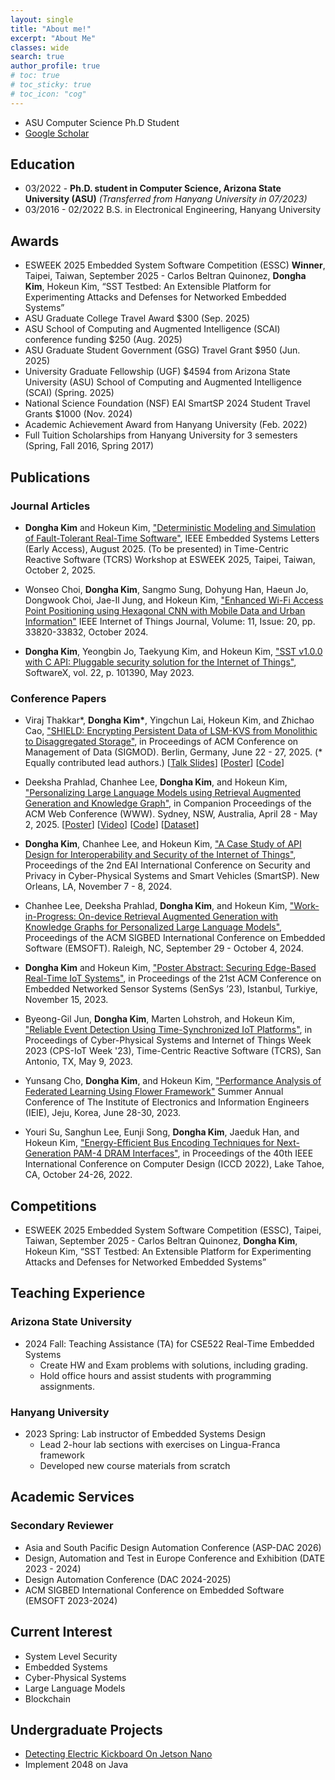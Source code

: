 ```yaml
---
layout: single
title: "About me!"
excerpt: "About Me"
classes: wide
search: true
author_profile: true
# toc: true
# toc_sticky: true
# toc_icon: "cog"
--- 
```


<!--
## Profile
<center><img src="/assets/img/me.jpg" width="30%" height="30%" style="
border: 1px solid #cab6de;
border-radius: 50%;
padding: 5px;
-moz-border-radius: 50%;
-khtml-border-radius: 50%;
-webkit-border-radius: 50%;
"></center>
-->


* ASU Computer Science Ph.D Student
* <a href="https://scholar.google.com/citations?hl=ko&authuser=2&user=jBLD4qgAAAAJ" target="_blank">Google Scholar</a>

## Education
* 03/2022 -         **Ph.D. student in Computer Science, Arizona State University (ASU)** *(Transferred from Hanyang University in 07/2023)*
* 03/2016 - 02/2022 B.S. in Electronical Engineering, Hanyang University

## Awards
* ESWEEK 2025 Embedded System Software Competition (ESSC) **Winner**, Taipei, Taiwan, September 2025 - Carlos Beltran Quinonez, **Dongha Kim**, Hokeun Kim, “SST Testbed: An Extensible Platform for Experimenting Attacks and Defenses for Networked Embedded Systems”
* ASU Graduate College Travel Award $300 (Sep. 2025)
* ASU School of Computing and Augmented Intelligence (SCAI) conference funding $250 (Aug. 2025)
* ASU Graduate Student Government (GSG) Travel Grant $950 (Jun. 2025)
* University Graduate Fellowship (UGF) $4594 from Arizona State University (ASU) School of Computing and Augmented Intelligence (SCAI) (Spring. 2025)
* National Science Foundation (NSF) EAI SmartSP 2024 Student Travel Grants $1000 (Nov. 2024)
* Academic Achievement Award from Hanyang University (Feb. 2022)
* Full Tuition Scholarships from Hanyang University for 3 semesters (Spring, Fall 2016, Spring 2017)

## Publications

### Journal Articles

* **Dongha Kim** and Hokeun Kim, <a href="https://ieeexplore.ieee.org/document/11112709" target="_blank">"Deterministic Modeling and Simulation of Fault-Tolerant Real-Time Software"</a>, IEEE Embedded Systems Letters (Early Access), August 2025. (To be presented) in Time-Centric Reactive Software (TCRS) Workshop at ESWEEK 2025, Taipei, Taiwan, October 2, 2025.

* Wonseo Choi, **Dongha Kim**, Sangmo Sung, Dohyung Han, Haeun Jo, Dongwook Choi, Jae-Il Jung, and Hokeun Kim, <a href="https://ieeexplore.ieee.org/document/10605903" target="_blank">"Enhanced Wi-Fi Access Point Positioning using Hexagonal CNN with Mobile Data and Urban Information"</a> IEEE Internet of Things Journal, Volume: 11, Issue: 20, pp. 33820-33832, October 2024.

* **Dongha Kim**, Yeongbin Jo, Taekyung Kim, and Hokeun Kim, <a href="https://www.sciencedirect.com/science/article/pii/S2352711023000869" target="_blank">"SST v1.0.0 with C API: Pluggable security solution for the Internet of Things"</a>, SoftwareX, vol. 22, p. 101390, May 2023.

### Conference Papers
* Viraj Thakkar\*, **Dongha Kim\***, Yingchun Lai, Hokeun Kim, and Zhichao Cao, <a href="https://dl.acm.org/doi/10.1145/3725354" target="_blank">"SHIELD: Encrypting Persistent Data of LSM-KVS from Monolithic to Disaggregated Storage"</a>, in Proceedings of ACM Conference on Management of Data (SIGMOD). Berlin, Germany, June 22 - 27, 2025. (* Equally contributed lead authors.) [<a href="https://hokeun.github.io/slides/SIGMOD_2025_Slides.pdf" target="_blank">Talk Slides</a>] [<a href="https://hokeun.github.io/posters/SIGMOD_2025_Poster.pdf" target="_blank">Poster</a>] [<a href="https://github.com/asu-idi/SHIELD" target="_blank">Code</a>]

* Deeksha Prahlad, Chanhee Lee, **Dongha Kim**, and Hokeun Kim, <a href="https://dl.acm.org/doi/10.1145/3701716.3715473" target="_blank">"Personalizing Large Language Models using Retrieval Augmented Generation and Knowledge Graph"</a>, in Companion Proceedings of the ACM Web Conference (WWW). Sydney, NSW, Australia, April 28 - May 2, 2025. [<a href="https://hokeun.github.io/posters/WWW_2025_Poster.pdf" target="_blank">Poster</a>] [<a href="https://www.youtube.com/watch?v=lwW8FWrzwzM&ab_channel=HokeunKim" target="_blank">Video</a>] [<a href="https://github.com/asu-kim/personal-llm-kg" target="_blank">Code</a>] [<a href="https://huggingface.co/datasets/asu-kim/conversation-calendar" target="_blank">Dataset</a>]

* **Dongha Kim**, Chanhee Lee, and Hokeun Kim, ["A Case Study of API Design for Interoperability and Security of the Internet of Things"](), Proceedings of the 2nd EAI International Conference on Security and Privacy in Cyber-Physical Systems and Smart Vehicles (SmartSP). New Orleans, LA, November 7 - 8, 2024.

* Chanhee Lee, Deeksha Prahlad, **Dongha Kim**, and Hokeun Kim, <a href="https://web.eng.fiu.edu/gaquan/Papers/ESWEEK24Papers/CPS-Proceedings/pdfs/EMSOFT/564100a001/564100a001.pdf" target="_blank">"Work-in-Progress: On-device Retrieval Augmented Generation with Knowledge Graphs for Personalized Large Language Models"</a>, Proceedings of the ACM SIGBED International Conference on Embedded Software (EMSOFT). Raleigh, NC, September 29 - October 4, 2024.

* **Dongha Kim** and Hokeun Kim, <a href="https://dl.acm.org/doi/10.1145/3625687.3628408" target="_blank">"Poster Abstract: Securing Edge-Based Real-Time IoT Systems"</a>, in Proceedings of the 21st ACM Conference on Embedded Networked Sensor Systems (SenSys ’23), Istanbul, Turkiye, November 15, 2023.

* Byeong-Gil Jun, **Dongha Kim**, Marten Lohstroh, and Hokeun Kim, <a href="https://dl.acm.org/doi/10.1145/3576914.3587501" target="_blank">"Reliable Event Detection Using Time-Synchronized IoT Platforms"</a>, in Proceedings of Cyber-Physical Systems and Internet of Things Week 2023 (CPS-IoT Week '23), Time-Centric Reactive Software (TCRS), San Antonio, TX, May 9, 2023.

* Yunsang Cho, **Dongha Kim**, and Hokeun Kim, <a href="https://www.dbpia.co.kr/journal/articleDetail?nodeId=NODE11522617" target="_blank">"Performance Analysis of Federated Learning Using Flower Framework"</a> Summer Annual Conference of The Institute of Electronics and Information Engineers (IEIE), Jeju, Korea, June 28-30, 2023.

* Youri Su, Sanghun Lee, Eunji Song, **Dongha Kim**, Jaeduk Han, and Hokeun Kim, <a href="https://ieeexplore.ieee.org/document/9978518" target="_blank">"Energy-Efficient Bus Encoding Techniques for Next-Generation PAM-4 DRAM Interfaces"</a>, in Proceedings of the 40th IEEE International Conference on Computer Design (ICCD 2022), Lake Tahoe, CA, October 24-26, 2022.

## Competitions
* ESWEEK 2025 Embedded System Software Competition (ESSC), Taipei, Taiwan, September 2025 - Carlos Beltran Quinonez, **Dongha Kim**, Hokeun Kim, “SST Testbed: An Extensible Platform for Experimenting Attacks and Defenses for Networked Embedded Systems”


## Teaching Experience
### Arizona State University
* 2024 Fall: Teaching Assistance (TA) for CSE522 Real-Time Embedded Systems
  * Create HW and Exam problems with solutions, including grading.
  * Hold office hours and assist students with programming assignments.

### Hanyang University
* 2023 Spring: Lab instructor of Embedded Systems Design
  * Lead 2-hour lab sections with exercises on Lingua-Franca framework
  * Developed new course materials from scratch

## Academic Services
### Secondary Reviewer
* Asia and South Pacific Design Automation Conference (ASP-DAC 2026)
* Design, Automation and Test in Europe Conference and Exhibition (DATE 2023 - 2024)
* Design Automation Conference (DAC 2024-2025)
* ACM SIGBED International Conference on Embedded Software (EMSOFT 2023-2024)


## Current Interest
* System Level Security
* Embedded Systems
* Cyber-Physical Systems
* Large Language Models
* Blockchain

## Undergraduate Projects
* <a href="https://github.com/Jakio815/Kickboard-Recognition-AI" target="_blank">Detecting Electric Kickboard On Jetson Nano</a>
* Implement 2048 on Java
